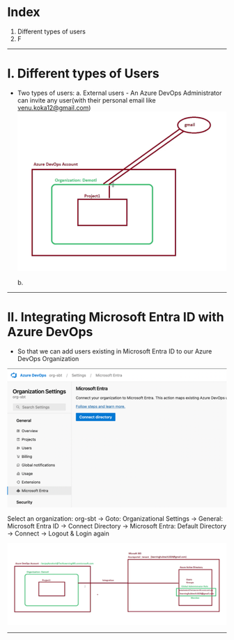 # Index
1. Different types of users
2. F
--------------------------------------------------------------------------------------------------------------------------------------------------------------------------------------------------------------------------------------------------------------------------------------------------------
# I. Different types of Users
 - Two types of users:
    a. External users - An Azure DevOps Administrator can invite any user(with their personal email like venu.koka12@gmail.com)
![External Users](../assets/external-user.png)

    b.  

--------------------------------------------------------------------------------------------------------------------------------------------------------------------------------------------------------------------------------------------------------------------------------------------------------
# II. Integrating Microsoft Entra ID with Azure DevOps
 - So that we can add users existing in Microsoft Entra ID to our Azure DevOps Organization
   
![Integrating Microsoft Entra ID with Azure DevOps](../assets/integrate-devops-entra-id.png)

Select an organization: org-sbt -> Goto: Organizational Settings -> General: Microsoft Entra ID -> Connect Directory -> Microsoft Entra: Default Directory -> Connect -> Logout & Login again

![Integrate Azure DevOps Organization Account with Azure Portal Account](../assets/integrate-devops-entra-with-same-account.png)

--------------------------------------------------------------------------------------------------------------------------------------------------------------------------------------------------------------------------------------------------------------------------------------------------------
